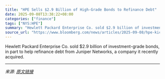 ```yaml
---
title: "HPE Sells $2.9 Billion of High-Grade Bonds to Refinance Debt"
date: 2025-09-08T13:38:22+08:00
categories: ["finance"]
tags: ["NYS:HPE"]
summary: "Hewlett Packard Enterprise Co. sold $2.9 billion of investment-grade bonds, in part to help refinance debt from Juniper Networks, a company it recently acquired."
source_url: "https://www.bloomberg.com/news/articles/2025-09-08/hpe-kicks-off-high-grade-bond-sale-to-help-repay-juniper-debt"
---
```


Hewlett Packard Enterprise Co. sold $2.9 billion of investment-grade bonds, in part to help refinance debt from Juniper Networks, a company it recently acquired.

---

*来源: [原文链接](https://www.bloomberg.com/news/articles/2025-09-08/hpe-kicks-off-high-grade-bond-sale-to-help-repay-juniper-debt)*
